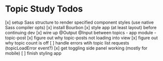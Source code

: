 # Topic Study Todos

[x] setup Sass structure to render specified component styles (use native Sass compiler opts)
[x] install Bourbon
[x] style app (at least layout) before continuing dev
[x] wire up @Output @Input between topics - app module - topic-post
[x] figure out why topic-posts not loading into view
[x] figure out why topic count is off
[ ] handle errors wtih topic list requests (topicLoadError event?)
[x] get toggling side panel working (mostly for mobile)
[ ] finish styling app
